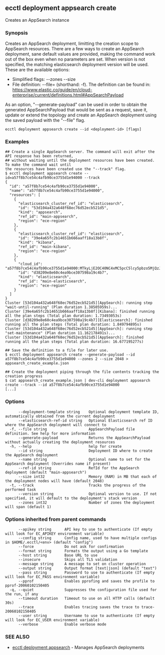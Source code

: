 ## ecctl deployment appsearch create

Creates an AppSearch instance

### Synopsis

Creates an AppSearch deployment, limitting the creation scope to AppSearch resources.
There are a few ways to create an AppSearch deployment, sane default values are provided, making
the command work out of the box even when no parameters are set. When version is not specified,
the matching elasticsearch deployment version will be used. These are the available options:

  * Simplified flags: --zones <zone count> --size <node memory in MB>
  * File definition: --file=<file path> (shorthand: -f). The definition can be found in:
    https://www.elastic.co/guide/en/cloud-enterprise/current/definitions.html#AppSearchPayload

As an option, "--generate-payload" can be used in order to obtain the generated AppSearchPayload
that would be sent as a request, save it, update or extend the topology and create an AppSearch
deployment using the saved payload with the "--file" flag.

```
ecctl deployment appsearch create --id <deployment-id> [flags]
```

### Examples

```
## Create a single AppSearch server. The command will exit after the API response has been returned, 
## without waiting until the deployment resources have been created. To make the command wait until
the resources have been created use the "--track" flag.
$ ecctl deployment appsearch create --id=a57f8b7ce54c4afb90ce3755d1e94000 --track
{
  "id": "a57f8b7ce54c4afb90ce3755d1e94000",
  "name": "a57f8b7ce54c4afb90ce3755d1e94000",
  "resources": [
    {
      "elasticsearch_cluster_ref_id": "elasticsearch",
      "id": "53d104a432a648f68ec76d52ecb521d5",
      "kind": "appsearch",
      "ref_id": "main-appsearch",
      "region": "ece-region"
    },
    {
      "elasticsearch_cluster_ref_id": "elasticsearch",
      "id": "39e4a65fc2b14651b666aaff18a13b8f",
      "kind": "kibana",
      "ref_id": "main-kibana",
      "region": "ece-region"
    },
    {
      "cloud_id": "a57f8b7ce54c4afb90ce3755d1e94000:MTkyLjE2OC40NC4xMC5pcC5lcy5pbzo5MjQzJGQzODIwOWU4ZTYwYzRlYTliY2UzMDc1OThhMTljNGI3JDM5ZTRhNjVmYzJiMTQ2NTFiNjY2YWFmZjE4YTEzYjhm",
      "id": "d38209e8e60c4ea9bce307598a19c4b7",
      "kind": "elasticsearch",
      "ref_id": "main-elasticsearch",
      "region": "ece-region"
    }
  ]
}
Cluster [53d104a432a648f68ec76d52ecb521d5][AppSearch]: running step "wait-until-running" (Plan duration 1.38505959s)...
Cluster [39e4a65fc2b14651b666aaff18a13b8f][Kibana]: finished running all the plan steps (Total plan duration: 1.73493053s)
Cluster [d38209e8e60c4ea9bce307598a19c4b7][Elasticsearch]: finished running all the plan steps (Total plan duration: 1.849794895s)
Cluster [53d104a432a648f68ec76d52ecb521d5][AppSearch]: running step "set-maintenance" (Plan duration 11.162178491s)...
Cluster [53d104a432a648f68ec76d52ecb521d5][AppSearch]: finished running all the plan steps (Total plan duration: 16.677195277s)

## Save the definition to a file for later use.
$ ecctl deployment appsearch create --generate-payload --id a57f8b7ce54c4afb90ce3755d1e94000 --zones 2 --size 2048 > appsearch_create_example.json

## Create the deployment piping through the file contents tracking the creation progress
$ cat appsearch_create_example.json | dev-cli deployment appsearch create --track --id a57f8b7ce54c4afb90ce3755d1e94000
[...]
```

### Options

```
      --deployment-template string    Optional deployment template ID, automatically obtained from the current deployment
      --elasticsearch-ref-id string   Optional Elasticsearch ref ID where the AppSearch deployment will connect to
  -f, --file string                   AppSearchPayload file definition. See help for more information
      --generate-payload              Returns the AppSearchPayload without actually creating the deployment resources
  -h, --help                          help for create
      --id string                     Deployment ID where to create the AppSearch deployment
      --name string                   Optional name to set for the AppSearch deployment (Overrides name if present)
      --ref-id string                 RefId for the AppSearch deployment (default "main-appsearch")
      --size int32                    Memory (RAM) in MB that each of the deployment nodes will have (default 2048)
  -t, --track                         Tracks the progress of the performed task
      --version string                Optional version to use. If not specified, it will default to the deployment's stack version
      --zones int32                   Number of zones the deployment will span (default 1)
```

### Options inherited from parent commands

```
      --apikey string      API key to use to authenticate (If empty will look for EC_APIKEY environment variable)
      --config string      Config name, used to have multiple configs in $HOME/.ecctl/<env> (default "config")
      --force              Do not ask for confirmation
      --format string      Formats the output using a Go template
      --host string        Base URL to use
      --insecure           Skips all TLS validation
      --message string     A message to set on cluster operation
      --output string      Output format [text|json] (default "text")
      --pass string        Password to use to authenticate (If empty will look for EC_PASS environment variable)
      --pprof              Enables pprofing and saves the profile to pprof-20060102150405
  -q, --quiet              Suppresses the configuration file used for the run, if any
      --timeout duration   Timeout to use on all HTTP calls (default 30s)
      --trace              Enables tracing saves the trace to trace-20060102150405
      --user string        Username to use to authenticate (If empty will look for EC_USER environment variable)
      --verbose            Enable verbose mode
```

### SEE ALSO

* [ecctl deployment appsearch](ecctl_deployment_appsearch.md)	 - Manages AppSearch deployments

